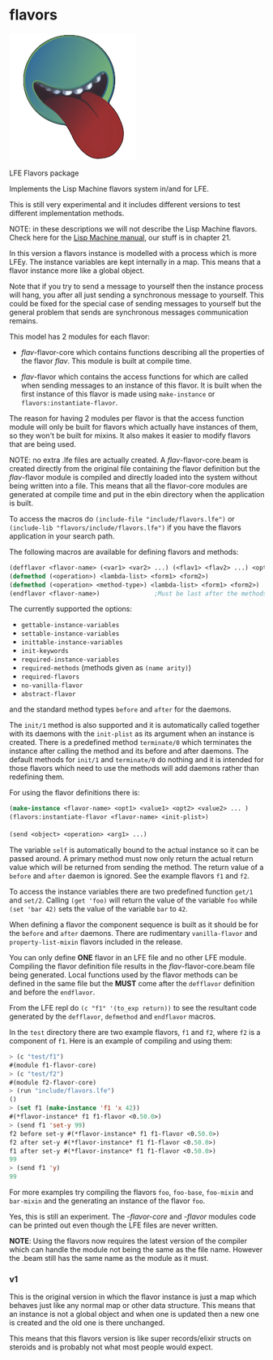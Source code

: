 # flavors

<img src="resources/images/flavors-logo.png" />

LFE Flavors package

Implements the Lisp Machine flavors system in/and for LFE.

This is still very experimental and it includes different versions to
test different implementation methods.

NOTE: in these descriptions we will not describe the Lisp Machine
flavors. Check here for the [Lisp Machine
manual](http://bitsavers.trailing-edge.com/pdf/mit/cadr/chinual_6thEd_Jan84/),
our stuff is in chapter 21.

In this version a flavors instance is modelled with a process which is
more LFEy. The instance variables are kept internally in a map. This
means that a flavor instance more like a global object.

Note that if you try to send a message to yourself then the instance
process will hang, you after all just sending a synchronous message to
yourself. This could be fixed for the special case of sending messages
to yourself but the general problem that sends are synchronous
messages communication remains.

This model has 2 modules for each flavor:

- *flav*-flavor-core which contains functions describing all the
  properties of the flavor *flav*. This module is built at compile
  time.

- *flav*-flavor which contains the access functions for which are
  called when sending messages to an instance of this flavor. It is
  built when the first instance of this flavor is made using
  ``make-instance`` or ``flavors:instantiate-flavor``.

The reason for having 2 modules per flavor is that the access function
module will only be built for flavors which actually have instances of
them, so they won't be built for mixins. It also makes it easier to
modify flavors that are being used.

NOTE: no extra .lfe files are actually created. A
*flav*-flavor-core.beam is created directly from the original file
containing the flavor definition but the *flav*-flavor module is
compiled and directly loaded into the system without being written
into a file. This means that all the flavor-core modules are generated
at compile time and put in the ebin directory when the application is
built.

To access the macros do ``(include-file "include/flavors.lfe")`` or
``(include-lib "flavors/include/flavors.lfe")`` if you have the
flavors application in your search path.

The following macros are available for defining flavors and methods:

```lisp
(defflavor <flavor-name> (<var1> <var2> ...) (<flav1> <flav2> ...) <opt1> <opt2> ...)
(defmethod (<operation>) <lambda-list> <form1> <form2>)
(defmethod (<operation> <method-type>) <lambda-list> <form1> <form2>)
(endflavor <flavor-name>)               ;Must be last after the methods
```

The currently supported the options:

- ``gettable-instance-variables``
- ``settable-instance-variables``
- ``inittable-instance-variables``
- ``init-keywords``
- ``required-instance-variables``
- ``required-methods`` (methods given as ``(name arity)``)
- ``required-flavors``
- ``no-vanilla-flavor``
- ``abstract-flavor``

and the standard method types ``before`` and ``after`` for the
daemons.

The ``init/1`` method is also supported and it is automatically called
together with its daemons with the ``init-plist`` as its argument when
an instance is created. There is a predefined method ``terminate/0``
which terminates the instance after calling the method and its before
and after daemons. The default methods for ``init/1`` and
``terminate/0`` do nothing and it is intended for those flavors which
need to use the methods will add daemons rather than redefining them.

For using the flavor definitions there is:

```lisp
(make-instance <flavor-name> <opt1> <value1> <opt2> <value2> ... )
(flavors:instantiate-flavor <flavor-name> <init-plist>)

(send <object> <operation> <arg1> ...)
```

The variable ``self`` is automatically bound to the actual instance so
it can be passed around. A primary method must now only return the
actual return value which will be returned from sending the
method. The return value of a ``before`` and ``after`` daemon is
ignored. See the example flavors ``f1`` and ``f2``.

To access the instance variables there are two predefined function
``get/1`` and ``set/2``. Calling ``(get 'foo)`` will return the value
of the variable ``foo`` while ``(set 'bar 42)`` sets the value of the
variable ``bar`` to ``42``.

When defining a flavor the component sequence is built as it should be
for the ``before`` and ``after`` daemons. There are rudimentary
``vanilla-flavor`` and ``property-list-mixin`` flavors included in the
release.

You can only define **ONE** flavor in an LFE file and no other LFE
module. Compiling the flavor definition file results in the
*flav*-flavor-core.beam file being generated. Local functions used by
the flavor methods can be defined in the same file but the **MUST**
come after the ``defflavor`` definition and before the ``endflavor``.

From the LFE repl do ``(c "f1" '(to_exp return))`` to see the
resultant code generated by the ``defflavor``, ``defmethod`` and
``endflavor`` macros. 

In the ``test`` directory there are two example flavors, ``f1`` and
``f2``, where ``f2`` is a component of ``f1``. Here is an example of
compiling and using them:

```lisp
> (c "test/f1")
#(module f1-flavor-core)
> (c "test/f2")
#(module f2-flavor-core)
> (run "include/flavors.lfe")
()
> (set f1 (make-instance 'f1 'x 42))
#(*flavor-instance* f1 f1-flavor <0.50.0>)
> (send f1 'set-y 99)
f2 before set-y #(*flavor-instance* f1 f1-flavor <0.50.0>)
f2 after set-y #(*flavor-instance* f1 f1-flavor <0.50.0>)
f1 after set-y #(*flavor-instance* f1 f1-flavor <0.50.0>)
99
> (send f1 'y)   
99
```

For more examples try compiling the flavors ``foo``, ``foo-base``,
``foo-mixin`` and ``bar-mixin`` and the generating an instance of the
flavor ``foo``.

Yes, this is still an experiment. The *-flavor-core* and *-flavor*
modules code can be printed out even though the LFE files are never
written.

**NOTE**: Using the flavors now requires the latest version of the
compiler which can handle the module not being the same as the file
name. However the .beam still has the same name as the module as it
must.

### v1

This is the original version in which the flavor instance is just a
map which behaves just like any normal map or other data
structure. This means that an instance is not a global object and when
one is updated then a new one is created and the old one is there
unchanged.

This means that this flavors version is like super records/elixir
structs on steroids and is probably not what most people would expect.
